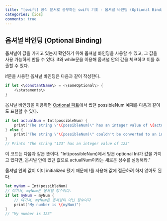```yaml
---
title: "[swift] 공식 문서로 공부하는 swift 기초 - 옵셔널 바인딩 (Optional Binding), "
categories: [ios]
comments: true
---
```


## 옵셔널 바인딩 (Optional Binding)
옵셔널이 값을 가지고 있는지 확인하기 위해 옵셔널 바인딩을 사용할 수 있고, 그 값을 사용 가능하게 만들 수 있다. if와 while문을 이용해 옵셔널 안의 값을 체크하고 이를 추출할 수 있다. 

if문을 사용한 옵셔널 바인딩은 다음과 같이 작성한다.
```swift
if let <\constantName\> = <\someOptional\> {
    <\statements\>
}
```

옵셔널 바인딩을 이용하면 [Optional 파트](https://palrang22.github.io/2023-04/swift3)에서 썼던 possibleNum 예제를 다음과 같이도 표현할 수 있다.
```swift
if let actualNum = Int(possibleNum) {
    print("The string \"\(possibleNum)\" has an integer value of \(actualNum)")
} else {
    print("The string \"\(possibleNum)\" couldn't be converted to an integer")
}
// Prints "The string "123" has an integer value of 123"
```

이 코드는 다음과 같은 뜻이다.
"Int(possibleNum)에서 받은 optional Int가 값을 가지고 있다면, 옵셔널 안에 있던 값으로 actualNum이라는 새로운 상수를 설정해라."

옵셔널 안의 값이 이미 initialized 됐기 때문에 !를 사용해 값에 접근하려 하지 않아도 된다. 

```swift
let myNum = Int(possibleNum)
// 여기서, myNum은 옵셔널 정수이다.
if let myNum = myNum {
    // 여기서, myNum은 옵셔널이 아닌 정수이다
    print("My number is \(myNum)")
}
// "My number is 123"
```




